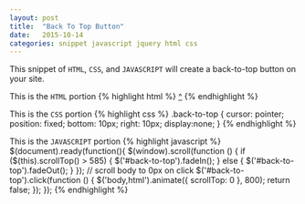 ```yaml
---
layout: post
title:  "Back To Top Button"
date:   2015-10-14
categories: snippet javascript jquery html css
---
```

This snippet of `HTML`, `CSS`, and `JAVASCRIPT` will create a back-to-top button on your site.

This is the `HTML` portion
{% highlight html %}
<a id="back-to-top" href="#" class="back-to-top" role="button">&#94;</a>
{% endhighlight %}

This is the `CSS` portion
{% highlight css %}
.back-to-top {
    cursor: pointer;
    position: fixed;
    bottom: 10px;
    right: 10px;
    display:none;
}
{% endhighlight %}

This is the `JAVASCRIPT` portion
{% highlight javascript %}
$(document).ready(function(){
    $(window).scroll(function () {
        if ($(this).scrollTop() > 585) {
            $('#back-to-top').fadeIn();
        } else {
            $('#back-to-top').fadeOut();
        }
    });
    // scroll body to 0px on click
    $('#back-to-top').click(function () {
        $('body,html').animate({
            scrollTop: 0
        }, 800);
        return false;
    });
});
{% endhighlight %}
